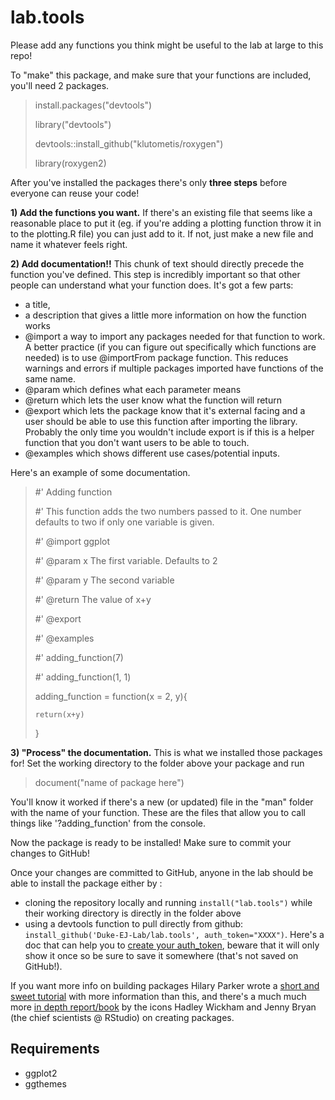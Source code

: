 # lab.tools

Please add any functions you think might be useful to the lab at large to this repo!

To "make" this package, and make sure that your functions are included, you'll need 2 packages. 

> install.packages("devtools")
>
> library("devtools")
>
> devtools::install_github("klutometis/roxygen")
>
> library(roxygen2)

After you've installed the packages there's only **three steps** before everyone can reuse your code! 

**1) Add the functions you want.** If there's an existing file that seems like a reasonable place to put it (eg. if you're adding a plotting function throw it in to the plotting.R file) you can just add to it. If not, just make a new file and name it whatever feels right. 

**2) Add documentation!!** This chunk of text should directly precede the function you've defined. This step is incredibly important so that other people can understand what your function does. It's got a few parts: 
* a title, 
* a description that gives a little more information on how the function works 
* @import a way to import any packages needed for that function to work. A better practice (if you can figure out specifically which functions are needed) is to use @importFrom package function. This reduces warnings and errors if multiple packages imported have functions of the same name.
* @param which defines what each parameter means
* @return which lets the user know what the function will return
* @export which lets the package know that it's external facing and a user should be able to use this function after importing the library. Probably the only time you wouldn't include export is if this is a helper function that you don't want users to be able to touch.
* @examples which shows different use cases/potential inputs. 

Here's an example of some documentation.

> #' Adding function
> 
> #' This function adds the two numbers passed to it. One number defaults to two if only one variable is given. 
>
> #' @import ggplot
>
> #' @param x The first variable. Defaults to 2
>
> #' @param y The second variable
>
> #' @return The value of x+y 
>
> #' @export
>
> #' @examples
>
> #' adding_function(7)
>
> #' adding_function(1, 1)
>
> adding_function = function(x = 2, y){
>
>     return(x+y)
>
> }

**3) "Process" the documentation.** This is what we installed those packages for! Set the working directory to the folder above your package and run

> document("name of package here")

You'll know it worked if there's a new (or updated) file in the "man" folder with the name of your function. These are the files that allow you to call things like '?adding_function' from the console.

Now the package is ready to be installed! Make sure to commit your changes to GitHub!

Once your changes are committed to GitHub, anyone in the lab should be able to install the package either by :
* cloning the repository locally and running `install("lab.tools")` while their working directory is directly in the folder above
* using a devtools function to pull directly from github: `install_github('Duke-EJ-Lab/lab.tools', auth_token="XXXX")`. Here's a doc that can help you to [create your auth_token](https://docs.github.com/en/authentication/keeping-your-account-and-data-secure/creating-a-personal-access-token), beware that it will only show it once so be sure to save it somewhere (that's not saved on GitHub!).

If you want more info on building packages Hilary Parker wrote a [short and sweet tutorial](https://hilaryparker.com/2014/04/29/writing-an-r-package-from-scratch/) with more information than this, and there's a much much more [in depth report/book](https://r-pkgs.org/) by the icons Hadley Wickham and Jenny Bryan (the chief scientists @ RStudio) on creating packages. 



## Requirements
- ggplot2
- ggthemes